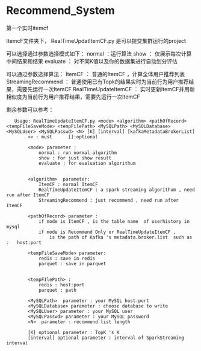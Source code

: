 # Recommend_System
第一个实时itemcf

ItemcF文件夹下，
RealTimeUpdatItemCF.py
是可以提交集群运行的project

可以选择通过参数选择模式如下：
  normal ：运行算法
  show ： 仅展示每次计算中间结果和结果
  evaluate ： 对不同K值以及你的数据集进行自动划分评估
  
可以通过参数选择算法：
  ItemCF ： 普通的ItemCF ，计算全体用户推荐列表
  StreamingRecommend ： 普通使用已有Topk的结果实时为当前行为用户推荐结果，需要先运行一次ItemCF
  RealTimeUpdateItemCF  ： 实时更新ItemCF并用新相似度为当前行为用户推荐结果，需要先运行一次ItemCF
  
剩余参数可以参考：

       Usage: RealTimeUpdateItemCF.py <mode> <algorithm> <pathOfRecord> <tempFileSaveMode> <tempFilePath> <MySQLPath> <MySQLDatabase>           <MySQLUser> <MySQLPasswd> <N> [K] [interval] [kafkaMetadataBrokerList]
            <> : must      []:optional

            <mode> parameter :
                normal : run normal algorithm
                show : for just show result
                evaluate : for evaluation algorithum


            <algorithm>  parameter:
                ItemCF : normal ItemCF
                RealTimeUpdateItemCF : a spark streaming algorithum , need run after ItemCF
                StreamingRecommend : just recommend , need run after ItemCF

            <pathOfRecord> parameter :
                if mode is ItemCF , is the table name  of userhistory in mysql
                if mode is Recommend Only or RealTimeUpdateItemCF ,
                    is the path of Kafka 's metadata.broker.list  such as  :   host:port

            <tempFileSaveMode> parameter:
                redis : save in redis
                parquet : save in parquet


            <tempFIlePath> :
                redis : host:port
                parquet : path

            <MySQLPath>  parameter : your MySQL host:port
            <MySQLDatabase> parameter : choose database to write
            <MySQLUser> parameter : your MySQL user
            <MySQLPasswd> parameter : your MySQL password
            <N>  parameter : recommend list length

            [K] optional parameter : TopK 's K
            [interval] optional parameter : interval of SparkStreaming interval




